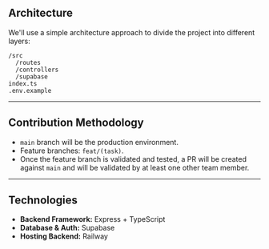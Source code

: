 ## Architecture

We'll use a simple architecture approach to divide the project into different layers:

```
/src
  /routes
  /controllers
  /supabase
index.ts
.env.example
```
---

## Contribution Methodology

- `main` branch will be the production environment.
- Feature branches: `feat/(task)`.
- Once the feature branch is validated and tested, a PR will be created against `main` and will be validated by at least one other team member.

---

## Technologies

- **Backend Framework:** Express + TypeScript  
- **Database & Auth:** Supabase  
- **Hosting Backend:** Railway

